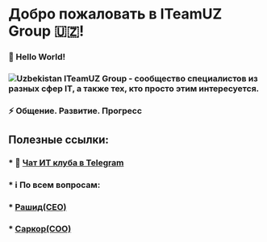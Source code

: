 # Добро пожаловать в ITeamUZ Group :uzbekistan:!

### 🤖 Hello World!

### ![Uzbekistan](https://raw.githubusercontent.com/stevenrskelton/flag-icon/master/png/16/country-4x3/uz.png "Canada")  ITeamUZ Group - сообщество специалистов из разных сфер IT, а также тех, кто просто этим интересуется.

### ⚡️ Общение. Развитие. Прогресс


## Полезные ссылки:
### * 💬 [Чат ИТ клуба в Telegram](https://t.me/iteamuz_group)
### * ℹ️ По всем вопросам: 
###     * [Рашид(CEO)](https://t.me/rashaprogramming)
###     * [Саркор(COO)](https://t.me/sigmanaxoy)
